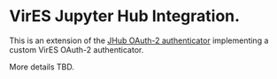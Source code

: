 # VirES Jupyter Hub Integration.

This is an extension of the [JHub OAuth-2 authenticator](https://github.com/jupyterhub/oauthenticator)
implementing a custom VirES OAuth-2 authenticator.

More details TBD.
